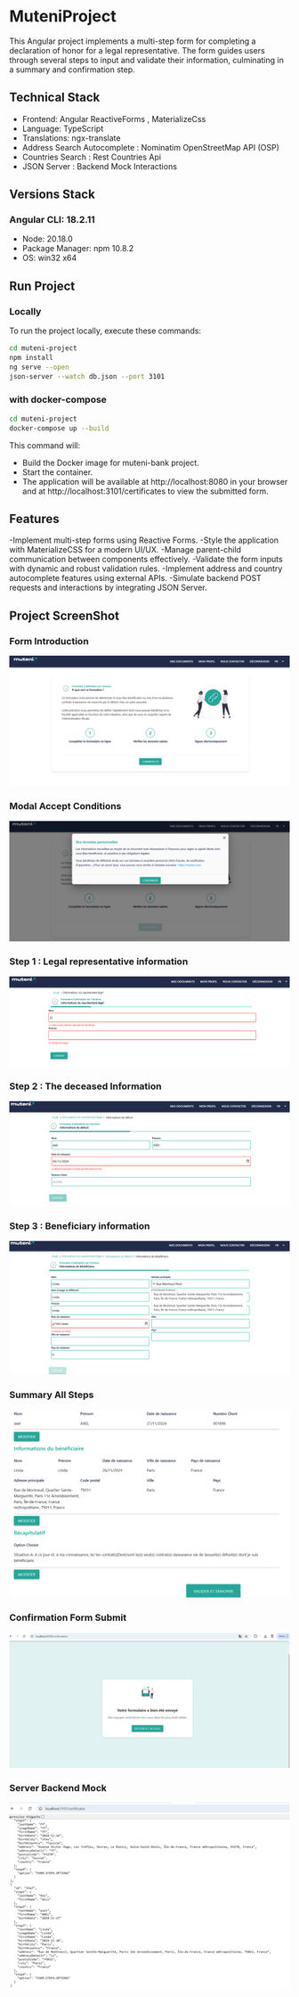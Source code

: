 # MuteniProject

This Angular project implements a multi-step form for completing a declaration of honor for a legal representative. The form guides users through several steps to input and validate their information, culminating in a summary and confirmation step.

## Technical Stack

- Frontend: Angular ReactiveForms , MaterializeCss
- Language: TypeScript
- Translations: ngx-translate
- Address Search Autocomplete : Nominatim OpenStreetMap API (OSP)
- Countries Search : Rest Countries Api
- JSON Server : Backend Mock Interactions 

## Versions Stack
### Angular CLI: 18.2.11

- Node: 20.18.0
- Package Manager: npm 10.8.2
- OS: win32 x64

## Run Project

### Locally

To run the project locally, execute these commands:

```bash
cd muteni-project
npm install
ng serve --open
json-server --watch db.json --port 3101
```

### with docker-compose

```bash
cd muteni-project
docker-compose up --build
```

This command will:
- Build the Docker image for muteni-bank project.
- Start the container.
- The application will be available at http://localhost:8080 in your browser and at http://localhost:3101/certificates to view the submitted form.

## Features

-Implement multi-step forms using Reactive Forms.
-Style the application with MaterializeCSS for a modern UI/UX.
-Manage parent-child communication between components effectively.
-Validate the form inputs with dynamic and robust validation rules.
-Implement address and country autocomplete features using external APIs.
-Simulate backend POST requests and interactions by integrating JSON Server.

## Project ScreenShot

### Form Introduction
![Screenshot](https://github.com/anisboulila/muteni-project/blob/develop/src/assets/screenshots/1.png)

### Modal Accept Conditions
![Screenshot](https://github.com/anisboulila/muteni-project/blob/develop/src/assets/screenshots/2.png)

### Step 1 : Legal representative information
![Screenshot](https://github.com/anisboulila/muteni-project/blob/develop/src/assets/screenshots/3.png)

### Step 2 : The deceased Information
![Screenshot](https://github.com/anisboulila/muteni-project/blob/develop/src/assets/screenshots/4.png)

### Step 3 : Beneficiary information
![Screenshot](https://github.com/anisboulila/muteni-project/blob/develop/src/assets/screenshots/5.png)

### Summary All Steps
![Screenshot](https://github.com/anisboulila/muteni-project/blob/develop/src/assets/screenshots/6.png)

### Confirmation Form Submit
![Screenshot](https://github.com/anisboulila/muteni-project/blob/develop/src/assets/screenshots/7.png)

### Server Backend Mock 
![Screenshot](https://github.com/anisboulila/muteni-project/blob/develop/src/assets/screenshots/8.png)


